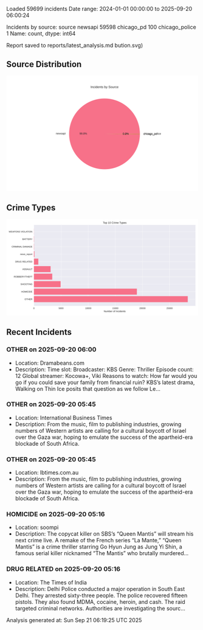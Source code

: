 
Loaded 59699 incidents
Date range: 2024-01-01 00:00:00 to 2025-09-20 06:00:24

Incidents by source:
source
newsapi           59598
chicago_pd          100
chicago_police        1
Name: count, dtype: int64

Report saved to reports/latest_analysis.md
bution.svg)

## Source Distribution
![Source Distribution](images/source_distribution.svg)

## Crime Types
![Crime Types](images/crime_types.svg)

## Recent Incidents

### OTHER on 2025-09-20 06:00
- Location: Dramabeans.com
- Description: Time slot: Broadcaster: KBS Genre: Thriller Episode count: 12 Global streamer: Kocowa+, Viki Reasons to watch: How far would you go if you could save your family from financial ruin? KBS’s latest drama, Walking on Thin Ice posits that question as we follow Le…


### OTHER on 2025-09-20 05:45
- Location: International Business Times
- Description: From the music, film to publishing industries, growing numbers of Western artists are calling for a cultural boycott of Israel over the Gaza war, hoping to emulate the success of the apartheid-era blockade of South Africa.


### OTHER on 2025-09-20 05:45
- Location: Ibtimes.com.au
- Description: From the music, film to publishing industries, growing numbers of Western artists are calling for a cultural boycott of Israel over the Gaza war, hoping to emulate the success of the apartheid-era blockade of South Africa.


### HOMICIDE on 2025-09-20 05:16
- Location: soompi
- Description: The copycat killer on SBS’s “Queen Mantis” will stream his next crime live. A remake of the French series “La Mante,” “Queen Mantis” is a crime thriller starring Go Hyun Jung as Jung Yi Shin, a famous serial killer nicknamed “The Mantis” who brutally murdered…


### DRUG RELATED on 2025-09-20 05:16
- Location: The Times of India
- Description: Delhi Police conducted a major operation in South East Delhi. They arrested sixty-three people. The police recovered fifteen pistols. They also found MDMA, cocaine, heroin, and cash. The raid targeted criminal networks. Authorities are investigating the sourc…

Analysis generated at: Sun Sep 21 06:19:25 UTC 2025
